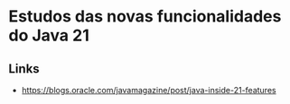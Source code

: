 # Estudos das novas funcionalidades do Java 21

## Links
 - https://blogs.oracle.com/javamagazine/post/java-inside-21-features